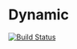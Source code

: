 Dynamic
=======

[![Build Status](https://travis-ci.org/PouyaDarabi/Dynamic.svg)](https://travis-ci.org/PouyaDarabi/Dynamic)
